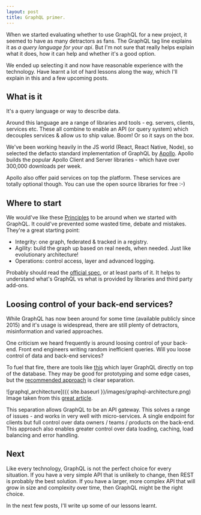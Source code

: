 ```yaml
---
layout: post
title: GraphQL primer.
---
```


When we started evaluating whether to use GraphQL for a new project, it seemed to have as many detractors as fans. The GraphQL tag line explains it as _a query language for your api_. But I'm not sure that really helps explain what it does, how it can help and whether it's a good option.

We ended up selecting it and now have reasonable experience with the technology. Have learnt a lot of hard lessons along the way, which I'll explain in this and a few upcoming posts.

## What is it

It's a query language or way to describe data. 

Around this language are a range of libraries and tools - eg. servers, clients, services etc. These all combine to enable an API (or query system) which decouples services & allow us to ship value. Boom! Or so it says on the box.

We've been working heavily in the JS world (React, React Native, Node), so selected the defacto standard implementation of GraphQL by [Apollo](https://www.apollographql.com). Apollo builds the popular Apollo Client and Server libraries - which have over 300,000 downloads per week.

Apollo also offer paid services on top the platform. These services are totally optional though. You can use the open source libraries for free :-) 

## Where to start

We would've like these [Principles](https://principledgraphql.com) to be around when we started with GraphQL. It could've prevented some wasted time, debate and mistakes. They're a great starting point:

- Integrity: one graph, federated & tracked in a registry. 
- Agility: build the graph up based on real needs, when needed. Just like evolutionary architecture!
- Operations: control access, layer and advanced logging.

Probably should read the [official spec](https://facebook.github.io/graphql/draft), or at least parts of it. It helps to understand what's GraphQL vs what is provided by libraries and third party add-ons.  

## Loosing control of your back-end services?

While GraphQL has now been around for some time (available publicly since 2015) and it's usage is widespread, there are still plenty of detractors, misinformation and varied approaches. 

One criticism we heard frequently is around loosing control of your back-end. Front end engineers writing random inefficient queries. Will you loose control of data and back-end services?

To fuel that fire, there are tools like [this](https://hasura.io) which layer GraphQL directly on top of the database. They may be good for prototyping and some edge cases, but the [recommended approach](https://principledgraphql.com/operations#10-separate-the-graphql-layer-from-the-service-layer) is clear separation. 

![graphql_architecture]({{ site.baseurl }}/images/graphql-architecture.png)
Image taken from this [great article](https://labs.getninjas.com.br/sharing-data-in-a-microservices-architecture-using-graphql-97db59357602).

This separation allows GraphQL to be an API gateway. This solves a range of issues - and works in very well with micro-services. A single endpoint for clients but full control over data owners / teams / products on the back-end. This approach also enables greater control over data loading, caching, load balancing and error handling. 

## Next

Like every technology, GraphQL is not the perfect choice for every situation. If you have a very simple API that is unlikely to change, then REST is probably the best solution. If you have a larger, more complex API that will grow in size and complexity over time, then GraphQL might be the right choice.

In the next few posts, I'll write up some of our lessons learnt.



